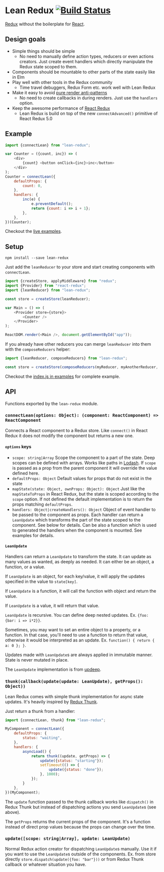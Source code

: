 
# Lean Redux [![Build Status](https://secure.travis-ci.org/epeli/lean-redux.png?branch=master)](http://travis-ci.org/epeli/lean-redux)

[Redux](http://redux.js.org/) without the boilerplate for [React](https://facebook.github.io/react/).

## Design goals

- Simple things should be simple
  - No need to manually define action types, reducers or even actions creators.
  Just create event handlers which directly manipulate the Redux state scoped
  to them.
- Components should be mountable to other parts of the state easily like in Elm
- Play well with other tools in the Redux community
  - Time travel debuggers, Redux Form etc. work well with Lean Redux
- Make it easy to avoid [pure render anti-patterns](https://medium.com/@esamatti/react-js-pure-render-performance-anti-pattern-fb88c101332f#.5idpdujva)
  - No need to create callbacks in during renders. Just use the `handlers` option.
- Keep the awesome performance of [React Redux](https://github.com/reactjs/react-redux)
  - Lean Redux is build on top of the new `connectAdvanced()` primitive of React Redux 5.0


## Example

```js
import {connectLean} from "lean-redux";

var Counter = ({count, inc}) => (
    <div>
        {count} <button onClick={inc}>inc</button>
    </div>
);
Counter = connectLean({
    defaultProps: {
        count: 0,
    },
    handlers: {
        inc(e) {
            e.preventDefault();
            return {count: i => i + 1};
        },
    },
})(Counter);
```

Checkout the [live examples](https://epeli.github.io/lean-redux/examples/).

## Setup

    npm install --save lean-redux

Just add the `leanReducer` to your store and start creating components with
`connectLean`.

```js
import {createStore, applyMiddleware} from "redux";
import {Provider} from "react-redux";
import {leanReducer} from "lean-redux";

const store = createStore(leanReducer);

var Main = () => (
    <Provider store={store}>
        <Counter />
    </Provider>
);

ReactDOM.render(<Main />, document.getElementById("app"));
```

If you already have other reducers you can merge `leanReducer` into them with
the `composeReducers` helper:

```js
import {leanReducer, composeReducers} from "lean-redux";

const store = createStore(composeReducers(myReducer, myAnotherReducer, leanReducer));

```

Checkout the [index.js in
examples](https://github.com/epeli/lean-redux/blob/master/examples/index.js)
for complete example.

## API

Functions exported by the `lean-redux` module.

### `connectLean(options: Object): (component: ReactComponent) => ReactComponent`

Connects a React component to a Redux store. Like `connect()` in React Redux it
does not modify the component but returns a new one.

#### `options` keys

- `scope: string|Array` Scope the component to a part of the state. Deep
scopes can be defined with arrays. Works like paths in
[Lodash](https://lodash.com/docs/4.16.4#set). If `scope` is passed as a prop
from the parent component it will override the value defined here.
- `defaultProps: Object` Default values for props that do not exist in the state
- `mapState(state: Object, ownProps: Object): Object` Just like the `mapStateToProps` in React Redux, but the
state is scoped according to the `scope` option. If not defined the default
implementation is to return the props matching `defaultProps`.
- `handlers: Object|createHandlers(): Object` Object of event handler to be
passed to the component as props. Each handler can return a `LeanUpdate` which
transforms the part of the state scoped to the component. See below for
details. Can be also a function which is used to generated the handlers when
the component is mounted. See examples for details.

#### `LeanUpdate`

Handlers can return a `LeanUpdate` to transform the state. It can update as
many values as wanted, as deeply as needed. It can either be an object, a
function, or a value.

If `LeanUpdate` is an object, for each key/value, it will apply the updates
specified in the value to `state[key]`.

If `LeanUpdate` is a function, it will call the function with object and return the value.

If `LeanUpdate` is a value, it will return that value.

`LeanUpdate` is recursive. You can define deep nested updates. Ex. `{foo: {bar: i
=> i*2}}`.

Sometimes, you may want to set an entire
object to a property, or a function. In that case, you'll need to use a
function to return that value, otherwise it would be interpreted as an update.
Ex. `function() { return { a: 0 }; }`.

Updates made with `LeanUpdate`s are always applied in immutable manner. State is
never mutated in place.

The `LeanUpdate` implementation is from
[updeep](https://github.com/substantial/updeep).

### `thunk(callback(update(update: LeanUpdate), getProps(): Object))`

Lean Redux comes with simple thunk implementation for async state updates. It's
heavily inspired by [Redux Thunk](https://github.com/gaearon/redux-thunk).

Just return a thunk from a handler:

```js
import {connectLean, thunk} from "lean-redux";

MyComponent = connectLean({
    defaultProps: {
        status: "waiting",
    },
    handlers: {
        asyncLoad() {
            return thunk((update, getProps) => {
                update({status: "starting"});
                setTimeout(() => {
                    update({status: "done"});
                }, 1000);
            });
        }
    },
})(MyComponent);
```

The `update` function passed to the thunk callback works like `dispatch()` in
Redux Thunk but instead of dispatching actions you send `LeanUpdate`s (see above).

The `getProps` returns the current props of the component. It's a function
instead of direct prop values because the props can change over the time.


### `update([scope: string|Array], update: LeanUpdate)`

Normal Redux action creator for dispatching `LeanUpdate`s manually. Use it if you
want to use the `LeanUpdate`s outside of the components. Ex. from store
directly `store.dispatch(update({foo: "bar"}))` or from Redux Thunk callback or
whatever situation you have.

